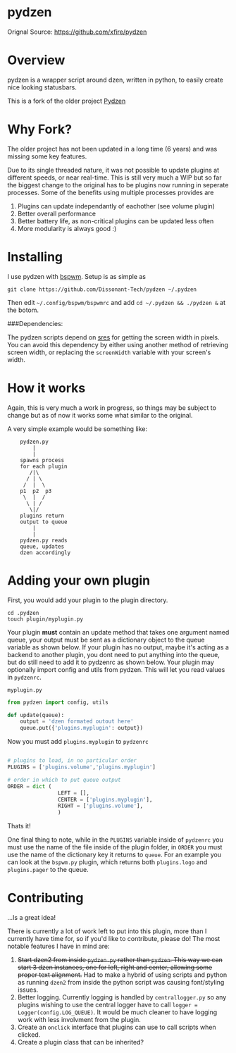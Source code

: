 pydzen
======

Orignal Source: https://github.com/xfire/pydzen

Overview
========

pydzen is a wrapper script around dzen, written in python, to easily create 
nice looking statusbars.


This is a fork of the older project [Pydzen](https://github.com/xfire/pydzen)

Why Fork?
=========

The older project has not been updated in a long time (6 years) and 
was missing some key features.


Due to its single threaded nature, it was not possible to update plugins
at different speeds, or near real-time. This is still very much a WIP but so
far the biggest change to the original has to be plugins now running in 
seperate processes. Some of the benefits using multiple processes provides are

1. Plugins can update independantly of eachother (see volume plugin)
2. Better overall performance
3. Better battery life, as non-critical plugins can be updated less often
4. More modularity is always good :)

Installing
==========

I use pydzen with [bspwm](https://github.com/baskerville/bspwm). Setup is as simple as

```
git clone https://github.com/Dissonant-Tech/pydzen ~/.pydzen
```

Then edit `~/.config/bspwm/bspwmrc` and add `cd ~/.pydzen && ./pydzen &` at the botom.

###Dependencies:

The pydzen scripts depend on [sres](https://github.com/baskerville/sres) for getting the screen width in pixels. 
You can avoid this dependency by either using another method of retrieving screen width, or replacing the `screenWidth` variable with your screen's width.


How it works
============

Again, this is very much a work in progress, so things may be subject to change
but as of now it works some what similar to the original.


A very simple example would be something like:

```
    pydzen.py
        |
        |
    spawns process
    for each plugin
       /|\
      / | \
     /  |  \
    p1  p2  p3
     \  |  /
      \ | /
       \|/
    plugins return
    output to queue
        |
        |
    pydzen.py reads
    queue, updates
    dzen accordingly
```

Adding your own plugin
======================

First, you would add your plugin to the plugin directory.

```
cd .pydzen
touch plugin/myplugin.py
```

Your plugin **must** contain an update method that takes one argument named queue, your output must be sent
as a dictionary object to the queue variable as shown below. If your plugin has no output, maybe it's acting
as a backend to another plugin, you dont need to put anything into the queue, but do still need to add it to 
pydzenrc as shown below.
Your plugin may optionally import config and utils from pydzen. This will let you read
values in `pydzenrc`.

`myplugin.py`
```python
from pydzen import config, utils

def update(queue):
    output = 'dzen formated outout here'
    queue.put({'plugins.myplugin': output})

```

Now you must add `plugins.myplugin` to `pydzenrc`

```python

# plugins to load, in no particular order 
PLUGINS = ['plugins.volume','plugins.myplugin']

# order in which to put queue output
ORDER = dict (
                LEFT = [],
                CENTER = ['plugins.myplugin'],
                RIGHT = ['plugins.volume'],
                )
```

Thats it!

One final thing to note, while in the `PLUGINS` variable inside of `pydzenrc` you must use the name
of the file inside of the plugin folder, in `ORDER` you must use the name of the dictionary key it
returns to `queue`. 
For an example you can look at the `bspwm.py` plugin, which returns both `plugins.logo` and `plugins.pager`
to the queue.


Contributing
============

...Is a great idea!

There is currently a lot of work left to put into this plugin, more than I currently have time for, so if you'd like to contribute, please do!
The most notable features I have in mind are:

1. ~~Start dzen2 from inside `pydzen.py` rather than `pydzen`. This way we can start 3 dzen instances, one for left, right and center, allowing some proper text alignment.~~ Had to make a hybrid of using scripts and python as running `dzen2` from inside the python script was causing font/styling issues.
2. Better logging. Currently logging is handled by `centrallogger.py` so any plugins wishing to use the central logger have to call `logger = Logger(config.LOG_QUEUE)`. It would be much cleaner to have logging work with less involvment from the plugin.
3. Create an `onclick` interface that plugins can use to call scripts when clicked.
4. Create a plugin class that can be inherited?
